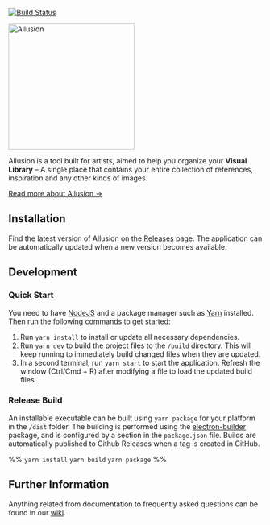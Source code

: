[![Build Status](https://travis-ci.com/allusion-app/Allusion.svg?token=a7yw4czL1Lye2zty617R&branch=master)](https://travis-ci.com/allusion-app/Allusion)

<img alt="Allusion" src="./resources/images/helpcenter/logo-about-helpcenter-dark.jpg" width="250" />

Allusion is a tool built for artists, aimed to help you organize your **Visual Library** – A single place that contains your entire collection of references, inspiration and any other kinds of images.

[Read more about Allusion →](https://allusion-app.github.io/)

## Installation

Find the latest version of Allusion on the [Releases](https://github.com/allusion-app/Allusion/releases) page.
The application can be automatically updated when a new version becomes available.

## Development

### Quick Start

You need to have [NodeJS](https://nodejs.org/en/download/) and a package manager such as [Yarn](https://yarnpkg.com/lang/en/docs/install/) installed.
Then run the following commands to get started:

1. Run `yarn install` to install or update all necessary dependencies.
2. Run `yarn dev` to build the project files to the `/build` directory. This will keep running to immediately build changed files when they are updated.
3. In a second terminal, run `yarn start` to start the application. Refresh the window (Ctrl/Cmd + R) after modifying a file to load the updated build files.

### Release Build

An installable executable can be built using `yarn package` for your platform in the `/dist` folder. The building is performed using the [electron-builder](https://www.electron.build/) package, and is configured by a section in the `package.json` file.
Builds are automatically published to Github Releases when a tag is created in GitHub.

%% `yarn install` `yarn build` `yarn package` %%

## Further Information

Anything related from documentation to frequently asked questions can be found in our [wiki](https://github.com/allusion-app/Allusion/wiki).
